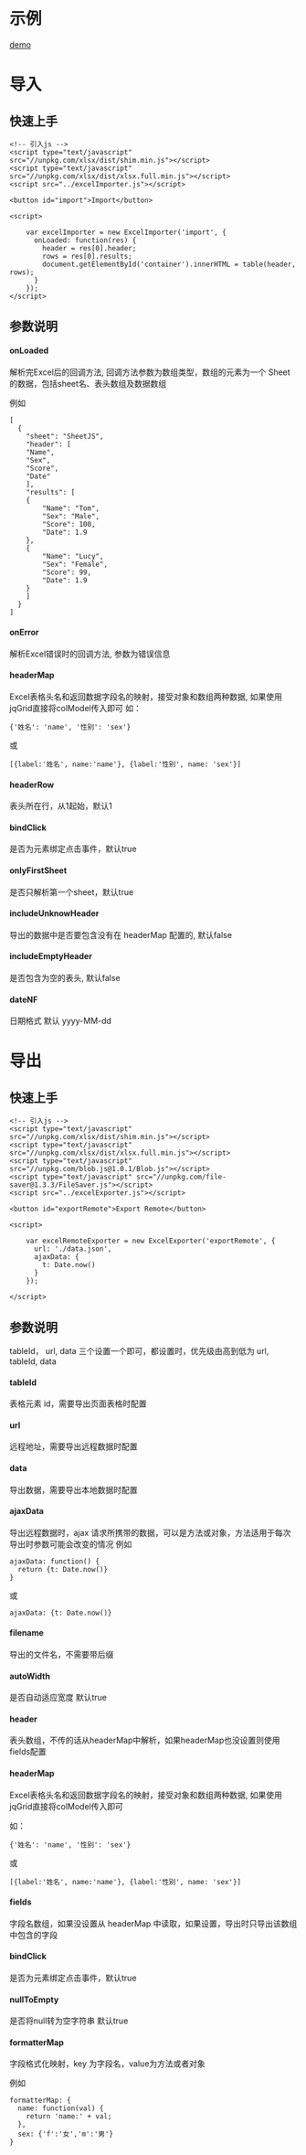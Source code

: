 # 示例

[demo](https://howiefh.github.io/uploader/excel/demo/index.html)

# 导入
## 快速上手

```
<!-- 引入js -->
<script type="text/javascript" src="//unpkg.com/xlsx/dist/shim.min.js"></script>
<script type="text/javascript" src="//unpkg.com/xlsx/dist/xlsx.full.min.js"></script>
<script src="../excelImporter.js"></script>

<button id="import">Import</button>

<script>
    
    var excelImporter = new ExcelImporter('import', {
      onLoaded: function(res) {
        header = res[0].header;
        rows = res[0].results;
        document.getElementById('container').innerHTML = table(header, rows);
      }
    });
</script>
```

## 参数说明

#### onLoaded

解析完Excel后的回调方法, 回调方法参数为数组类型，数组的元素为一个 Sheet 的数据，包括sheet名、表头数组及数据数组

例如

```
[
  {
    "sheet": "SheetJS",
    "header": [
    "Name",
    "Sex",
    "Score",
    "Date"
    ],
    "results": [
    {
        "Name": "Tom",
        "Sex": "Male",
        "Score": 100,
        "Date": 1.9
    },
    {
        "Name": "Lucy",
        "Sex": "Female",
        "Score": 99,
        "Date": 1.9
    }
    ]
  }
]
```

#### onError

解析Excel错误时的回调方法, 参数为错误信息

#### headerMap

Excel表格头名和返回数据字段名的映射，接受对象和数组两种数据, 如果使用jqGrid直接将colModel传入即可
如：
```
{'姓名': 'name', '性别': 'sex'}
```
或
```
[{label:'姓名', name:'name'}, {label:'性别', name: 'sex'}]
```

#### headerRow

表头所在行，从1起始，默认1

#### bindClick

是否为元素绑定点击事件，默认true

#### onlyFirstSheet

是否只解析第一个sheet，默认true

#### includeUnknowHeader

导出的数据中是否要包含没有在 headerMap 配置的, 默认false

#### includeEmptyHeader

是否包含为空的表头, 默认false

#### dateNF

日期格式 默认 yyyy-MM-dd


# 导出
## 快速上手

```
<!-- 引入js -->
<script type="text/javascript" src="//unpkg.com/xlsx/dist/shim.min.js"></script>
<script type="text/javascript" src="//unpkg.com/xlsx/dist/xlsx.full.min.js"></script>
<script type="text/javascript" src="//unpkg.com/blob.js@1.0.1/Blob.js"></script>
<script type="text/javascript" src="//unpkg.com/file-saver@1.3.3/FileSaver.js"></script>
<script src="../excelExporter.js"></script>

<button id="exportRemote">Export Remote</button>

<script>
    
    var excelRemoteExporter = new ExcelExporter('exportRemote', {
      url: './data.json',
      ajaxData: {
        t: Date.now()
      }
    });

</script>
```

## 参数说明

tableId， url, data 三个设置一个即可，都设置时，优先级由高到低为 url, tableId, data

#### tableId

表格元素 id，需要导出页面表格时配置

#### url

远程地址，需要导出远程数据时配置

#### data

导出数据，需要导出本地数据时配置

#### ajaxData
导出远程数据时，ajax 请求所携带的数据，可以是方法或对象，方法适用于每次导出时参数可能会改变的情况
例如
```
ajaxData: function() {
  return {t: Date.now()}
}
```
或
```
ajaxData: {t: Date.now()}
```

#### filename

导出的文件名，不需要带后缀

#### autoWidth

是否自动适应宽度 默认true

#### header

表头数组，不传的话从headerMap中解析，如果headerMap也没设置则使用fields配置

#### headerMap

Excel表格头名和返回数据字段名的映射，接受对象和数组两种数据, 如果使用jqGrid直接将colModel传入即可

如：
```
{'姓名': 'name', '性别': 'sex'}
```
或
```
[{label:'姓名', name:'name'}, {label:'性别', name: 'sex'}]
```

#### fields

字段名数组，如果没设置从 headerMap 中读取，如果设置，导出时只导出该数组中包含的字段

#### bindClick

是否为元素绑定点击事件，默认true

#### nullToEmpty

是否将null转为空字符串 默认true

#### formatterMap

字段格式化映射，key 为字段名，value为方法或者对象

例如

```
formatterMap: {
  name: function(val) {
    return 'name:' + val;
  },
  sex: {'f':'女','m':'男'}
}
```

